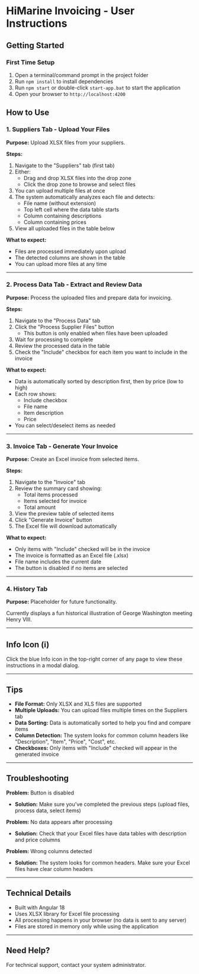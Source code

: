 # HiMarine Invoicing - User Instructions

## Getting Started

### First Time Setup
1. Open a terminal/command prompt in the project folder
2. Run `npm install` to install dependencies
3. Run `npm start` or double-click `start-app.bat` to start the application
4. Open your browser to `http://localhost:4200`

## How to Use

### 1. Suppliers Tab - Upload Your Files

**Purpose:** Upload XLSX files from your suppliers.

**Steps:**
1. Navigate to the "Suppliers" tab (first tab)
2. Either:
   - Drag and drop XLSX files into the drop zone
   - Click the drop zone to browse and select files
3. You can upload multiple files at once
4. The system automatically analyzes each file and detects:
   - File name (without extension)
   - Top left cell where the data table starts
   - Column containing descriptions
   - Column containing prices
5. View all uploaded files in the table below

**What to expect:**
- Files are processed immediately upon upload
- The detected columns are shown in the table
- You can upload more files at any time

---

### 2. Process Data Tab - Extract and Review Data

**Purpose:** Process the uploaded files and prepare data for invoicing.

**Steps:**
1. Navigate to the "Process Data" tab
2. Click the "Process Supplier Files" button
   - This button is only enabled when files have been uploaded
3. Wait for processing to complete
4. Review the processed data in the table
5. Check the "Include" checkbox for each item you want to include in the invoice

**What to expect:**
- Data is automatically sorted by description first, then by price (low to high)
- Each row shows:
  - Include checkbox
  - File name
  - Item description
  - Price
- You can select/deselect items as needed

---

### 3. Invoice Tab - Generate Your Invoice

**Purpose:** Create an Excel invoice from selected items.

**Steps:**
1. Navigate to the "Invoice" tab
2. Review the summary card showing:
   - Total items processed
   - Items selected for invoice
   - Total amount
3. View the preview table of selected items
4. Click "Generate Invoice" button
5. The Excel file will download automatically

**What to expect:**
- Only items with "Include" checked will be in the invoice
- The invoice is formatted as an Excel file (.xlsx)
- File name includes the current date
- The button is disabled if no items are selected

---

### 4. History Tab

**Purpose:** Placeholder for future functionality.

Currently displays a fun historical illustration of George Washington meeting Henry VIII.

---

## Info Icon (ℹ️)

Click the blue Info icon in the top-right corner of any page to view these instructions in a modal dialog.

---

## Tips

- **File Format:** Only XLSX and XLS files are supported
- **Multiple Uploads:** You can upload files multiple times on the Suppliers tab
- **Data Sorting:** Data is automatically sorted to help you find and compare items
- **Column Detection:** The system looks for common column headers like "Description", "Item", "Price", "Cost", etc.
- **Checkboxes:** Only items with "Include" checked will appear in the generated invoice

---

## Troubleshooting

**Problem:** Button is disabled
- **Solution:** Make sure you've completed the previous steps (upload files, process data, select items)

**Problem:** No data appears after processing
- **Solution:** Check that your Excel files have data tables with description and price columns

**Problem:** Wrong columns detected
- **Solution:** The system looks for common headers. Make sure your Excel files have clear column headers

---

## Technical Details

- Built with Angular 18
- Uses XLSX library for Excel file processing
- All processing happens in your browser (no data is sent to any server)
- Files are stored in memory only while using the application

---

## Need Help?

For technical support, contact your system administrator.

